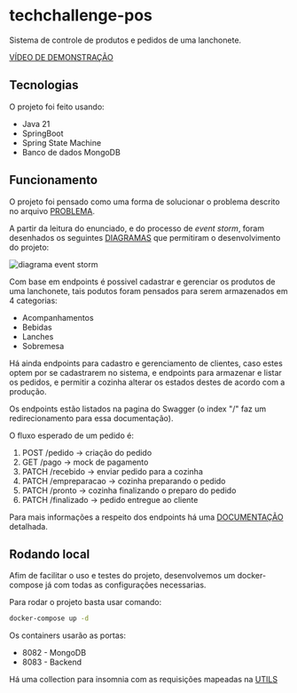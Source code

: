 # techchallenge-pos

Sistema de controle de produtos e pedidos de uma lanchonete.

[VÍDEO DE DEMONSTRAÇÃO](https://youtu.be/3njbwij0Hjg)

## Tecnologias

O projeto foi feito usando:
 - Java 21
 - SpringBoot
 - Spring State Machine
 - Banco de dados MongoDB

## Funcionamento

O projeto foi pensado como uma forma de solucionar o problema descrito no arquivo [PROBLEMA](utils/doc/problema.md).

A partir da leitura do enunciado, e do processo de _event storm_, foram desenhados os seguintes [DIAGRAMAS](https://miro.com/app/board/uXjVKELC0Wk=/?share_link_id=400487379983) 
que permitiram o desenvolvimento
do projeto:

![diagrama event storm](utils/doc/images/event_storm.jpg)

Com base em endpoints é possivel cadastrar e gerenciar os produtos de uma lanchonete, tais podutos foram pensados para
serem armazenados em 4 categorias:
 - Acompanhamentos
 - Bebidas
 - Lanches
 - Sobremesa

Há ainda endpoints para cadastro e gerenciamento de clientes, caso estes optem por se cadastrarem no sistema, 
e endpoints para armazenar e listar os pedidos, e permitir a cozinha alterar os estados destes de acordo com a produção.

Os endpoints estão listados na pagina do 
Swagger (o index "/" faz um redirecionamento para essa documentação).

O fluxo esperado de um pedido é: 
1. POST /pedido -> criação do pedido
2. GET /pago -> mock de pagamento
3. PATCH /recebido -> enviar pedido para a cozinha
4. PATCH /empreparacao -> cozinha preparando o pedido
5. PATCH /pronto -> cozinha finalizando o preparo do pedido
6. PATCH /finalizado -> pedido entregue ao cliente

Para mais informações a respeito dos endpoints há uma [DOCUMENTAÇÃO](utils/doc/endpoints.md) detalhada.

## Rodando local

Afim de facilitar o uso e testes do projeto, desenvolvemos um docker-compose já com todas as configurações necessarias.

Para rodar o projeto basta usar comando:

````bash
docker-compose up -d 
````

Os containers usarão as portas:
- 8082 - MongoDB
- 8083 - Backend

Há uma collection para insomnia com as requisições mapeadas na [UTILS](utils)
